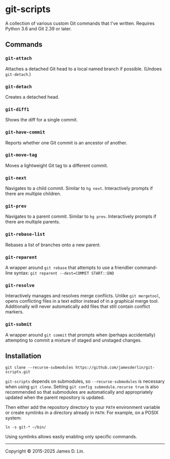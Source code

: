 # git-scripts

A collection of various custom Git commands that I've written.  Requires
Python 3.6 and Git 2.39 or later.


## Commands

### `git-attach`

Attaches a detached Git head to a local named branch if possible. (Undoes
`git-detach`.)

### `git-detach`

Creates a detached head.

### `git-diff1`

Shows the diff for a single commit.

### `git-have-commit`

Reports whether one Git commit is an ancestor of another.

### `git-move-tag`

Moves a lightweight Git tag to a different commit.

### `git-next`

Navigates to a child commit.  Similar to `hg next`.  Interactively prompts if
there are multiple children.

### `git-prev`

Navigates to a parent commit.  Similar to `hg prev`.  Interactively prompts if
there are multiple parents.

### `git-rebase-list`

Rebases a list of branches onto a new parent.

### `git-reparent`

A wrapper around `git rebase` that attempts to use a friendlier command-line
syntax: `git reparent --dest=COMMIT START::END`

### `git-resolve`

Interactively manages and resolves merge conflicts.  Unlike `git mergetool`,
opens conflicting files in a text editor instead of in a graphical merge tool.
Additionally will never automatically add files that still contain conflict
markers.

### `git-submit`

A wrapper around `git commit` that prompts when (perhaps accidentally)
attempting to commit a mixture of staged and unstaged changes.


## Installation

```shell
git clone --recurse-submodules https://github.com/jamesderlin/git-scripts.git
```

`git-scripts` depends on submodules, so `--recurse-submodules` is necessary
when using `git clone`.  Setting `git config submodule.recurse true` is also
recommended so that submodules are automatically and appropriately updated when
the parent repository is updated.

Then either add the repository directory to your `PATH` environment variable or
create symlinks in a directory already in `PATH`.  For example, on a POSIX
system:

```shell
ln -s git-* ~/bin/
```

Using symlinks allows easily enabling only specific commands.

---

Copyright © 2015-2025 James D. Lin.
